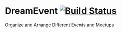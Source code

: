 # DreamEvent [![Build Status](https://travis-ci.org/hamza094/Dream.svg?branch=master)](https://travis-ci.org/hamza094/Dream)

Organize and Arrange Different Events and Meetups 
